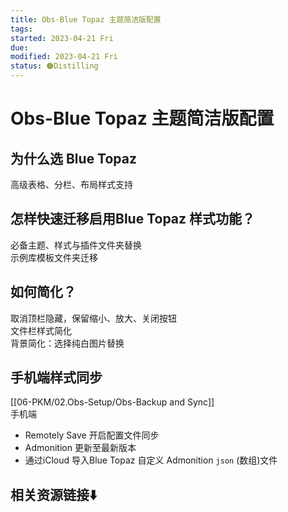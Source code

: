 ```yaml
---
title: Obs-Blue Topaz 主题简洁版配置
tags:   
started: 2023-04-21 Fri
due: 
modified: 2023-04-21 Fri
status: 🟠Distilling
---
```

# Obs-Blue Topaz 主题简洁版配置
##  为什么选 Blue Topaz
高级表格、分栏、布局样式支持
## 怎样快速迁移启用Blue Topaz 样式功能？
必备主题、样式与插件文件夹替换  
示例库模板文件夹迁移
## 如何简化？
取消顶栏隐藏，保留缩小、放大、关闭按钮  
文件栏样式简化  
背景简化：选择纯白图片替换
## 手机端样式同步
[[06-PKM/02.Obs-Setup/Obs-Backup and Sync]]  
手机端
- Remotely Save 开启配置文件同步
- Admonition 更新至最新版本
- 通过iCloud 导入Blue Topaz 自定义 Admonition `json` (数组)文件
## 相关资源链接⬇️

